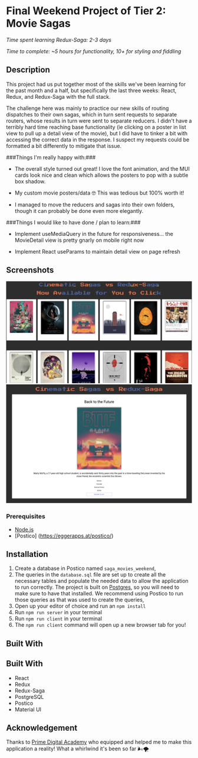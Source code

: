 # Final Weekend Project of Tier 2: Movie Sagas

_Time spent learning Redux-Saga: 2-3 days_

_Time to complete: ~5 hours for functionality, 10+ for styling and fiddling_



## Description

This project had us put together most of the skills we've been learning for the past month and a half, but specifically the last three weeks: React, Redux, and Redux-Saga with the full stack.

The challenge here was mainly to practice our new skills of routing dispatches to their own sagas, which in turn sent requests to separate routers, whose results in turn were sent to separate reducers. I didn't have a terribly hard time reaching base functionality (ie clicking on a poster in list view to pull up a detail view of the movie), but I did have to tinker a bit with accessing the correct data in the response. I suspect my requests could be formatted a bit differently to mitigate that issue.
 

###Things I'm really happy with:###

- The overall style turned out great! I love the font animation, and the MUI cards look nice and clean which allows the posters to pop with a subtle box shadow.

- My custom movie posters/data 🤓 This was tedious but 100% worth it!

- I managed to move the reducers and sagas into their own folders, though it can probably be done even more elegantly.

###Things I would like to have done / plan to learn:###

- Implement useMediaQuery in the future for responsiveness... the MovieDetail view is pretty gnarly on mobile right now

- Implement React useParams to maintain detail view on page refresh 


## Screenshots

![Movie List View](public/images/listView.png?raw=true "Movie List View")
![Movie Detail View](public/images/detail.png?raw=true "Movie Detail View")


### Prerequisites

- [Node.js](https://nodejs.org/en/)
- [Postico] (https://eggerapps.at/postico/)

## Installation

1. Create a database in Postico named `saga_movies_weekend`,
2. The queries in the `database.sql` file are set up to create all the necessary tables and populate the needed data to allow the application to run correctly. The project is built on [Postgres](https://www.postgresql.org/download/), so you will need to make sure to have that installed. We recommend using Postico to run those queries as that was used to create the queries, 
3. Open up your editor of choice and run an `npm install`
4. Run `npm run server` in your terminal
5. Run `npm run client` in your terminal
6. The `npm run client` command will open up a new browser tab for you!

## Built With

## Built With

- React
- Redux
- Redux-Saga
- PostgreSQL
- Postico
- Material UI

## Acknowledgement
Thanks to [Prime Digital Academy](www.primeacademy.io) who equipped and helped me to make this application a reality! What a whirlwind it's been so far 🌬️🌪️